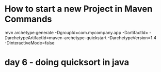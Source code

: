 # How to start a new Project in Maven Commands
mvn archetype:generate -DgroupId=com.mycompany.app -DartifactId=<app-name> -DarchetypeArtifactId=maven-archetype-quickstart -DarchetypeVersion=1.4 -DinteractiveMode=false

# day 6 - doing quicksort in java